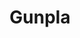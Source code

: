 ---
title: Gunpla
crosslinks:
- Gundam
- livven
- modelmakers
- advancedGunpla
- BuildFightSystem
- SciFiModels
- minipainting
- MachNeu
- Rainmeter
- mallninjashit
- evangelion
- Zoids
- a
- powerwashingporn
- Warhammer40k
- xkcd
- FashionReps
- me_irl
- HailCorporate
- Pay_Respects
---